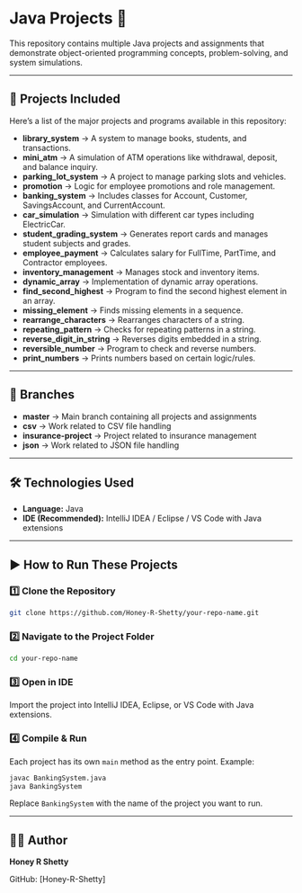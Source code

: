 
# Java Projects 🚀

This repository contains multiple Java projects and assignments that demonstrate object-oriented programming concepts, problem-solving, and system simulations.

---

## 📂 Projects Included

Here’s a list of the major projects and programs available in this repository:

- **library_system** → A system to manage books, students, and transactions.
- **mini_atm** → A simulation of ATM operations like withdrawal, deposit, and balance inquiry.
- **parking_lot_system** → A project to manage parking slots and vehicles.
- **promotion** → Logic for employee promotions and role management.
- **banking_system** → Includes classes for Account, Customer, SavingsAccount, and CurrentAccount.
- **car_simulation** → Simulation with different car types including ElectricCar.
- **student_grading_system** → Generates report cards and manages student subjects and grades.
- **employee_payment** → Calculates salary for FullTime, PartTime, and Contractor employees.
- **inventory_management** → Manages stock and inventory items.
- **dynamic_array** → Implementation of dynamic array operations.
- **find_second_highest** → Program to find the second highest element in an array.
- **missing_element** → Finds missing elements in a sequence.
- **rearrange_characters** → Rearranges characters of a string.
- **repeating_pattern** → Checks for repeating patterns in a string.
- **reverse_digit_in_string** → Reverses digits embedded in a string.
- **reversible_number** → Program to check and reverse numbers.
- **print_numbers** → Prints numbers based on certain logic/rules.

---

## 🌿 Branches

- **master** → Main branch containing all projects and assignments  
- **csv** → Work related to CSV file handling  
- **insurance-project** → Project related to insurance management  
- **json** → Work related to JSON file handling

---

## 🛠️ Technologies Used

- **Language:** Java  
- **IDE (Recommended):** IntelliJ IDEA / Eclipse / VS Code with Java extensions

---

## ▶️ How to Run These Projects

### 1️⃣ Clone the Repository

```bash
git clone https://github.com/Honey-R-Shetty/your-repo-name.git
````

### 2️⃣ Navigate to the Project Folder

```bash
cd your-repo-name
```

### 3️⃣ Open in IDE

Import the project into IntelliJ IDEA, Eclipse, or VS Code with Java extensions.

### 4️⃣ Compile & Run

Each project has its own `main` method as the entry point. Example:

```bash
javac BankingSystem.java
java BankingSystem
```

Replace `BankingSystem` with the name of the project you want to run.

---

## 👨‍💻 Author

**Honey R Shetty**

GitHub: [Honey-R-Shetty]


